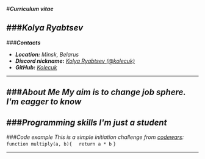#***Curriculum vitae***

###***Kolya Ryabtsev***
---
###***Contacts***
+ ***Location:*** *Minsk, Belarus*
+ ***Discord nickname:*** *[Kolya Ryabtsev (@kolecuk)](https://discordapp.com/users/938175937122537503/)*
+ ***GitHub:*** *[Kolecuk](https://github.com/Kolecuk)*
---
###***About Me***
*My aim is to change job sphere. I'm eagger to know*
---
###*Programming skills*
*I'm just a student*
---
###*Code example*
*This is a simple initiation challenge from [codewars]:*
`function multiply(a, b){`
`  return a * b`
`}`

[codewars]:https://www.codewars.com

---
